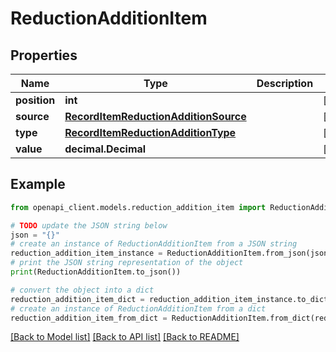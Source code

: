 # ReductionAdditionItem


## Properties

Name | Type | Description | Notes
------------ | ------------- | ------------- | -------------
**position** | **int** |  | [optional] 
**source** | [**RecordItemReductionAdditionSource**](RecordItemReductionAdditionSource.md) |  | [optional] 
**type** | [**RecordItemReductionAdditionType**](RecordItemReductionAdditionType.md) |  | [optional] 
**value** | **decimal.Decimal** |  | [optional] 

## Example

```python
from openapi_client.models.reduction_addition_item import ReductionAdditionItem

# TODO update the JSON string below
json = "{}"
# create an instance of ReductionAdditionItem from a JSON string
reduction_addition_item_instance = ReductionAdditionItem.from_json(json)
# print the JSON string representation of the object
print(ReductionAdditionItem.to_json())

# convert the object into a dict
reduction_addition_item_dict = reduction_addition_item_instance.to_dict()
# create an instance of ReductionAdditionItem from a dict
reduction_addition_item_from_dict = ReductionAdditionItem.from_dict(reduction_addition_item_dict)
```
[[Back to Model list]](../README.md#documentation-for-models) [[Back to API list]](../README.md#documentation-for-api-endpoints) [[Back to README]](../README.md)


